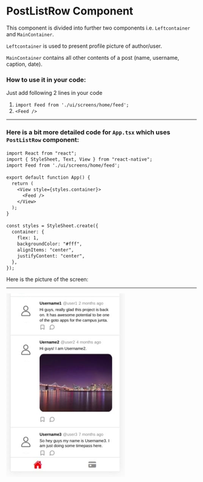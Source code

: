 # PostListRow Component

 This component is divided into further two components i.e. `Leftcontainer` and `MainContainer`.
 
 `Leftcontainer` is used to present profile picture of author/user.
 
 `MainContainer` contains all other contents of a post (name, username, caption, date).


### How to use it in your code: 

Just add following 2 lines in your code 
1. `import Feed from './ui/screens/home/feed';` 
2. `<Feed />`

---
### Here is a bit more detailed code for `App.tsx` which uses `PostListRow` component:
``` 
import React from "react";
import { StyleSheet, Text, View } from "react-native";
import Feed from './ui/screens/home/feed'; 

export default function App() {
  return (
    <View style={styles.container}>
      <Feed />
    </View>
  );
}

const styles = StyleSheet.create({
  container: {
    flex: 1,
    backgroundColor: "#fff",
    alignItems: "center",
    justifyContent: "center",
  },
});  
```
Here is the picture of the screen:

---

<a href="url"><img src="https://github.com/7shivamx/Campus-Discuss-App/blob/master/ui/screens/home/sample.jpeg" >
</a>
